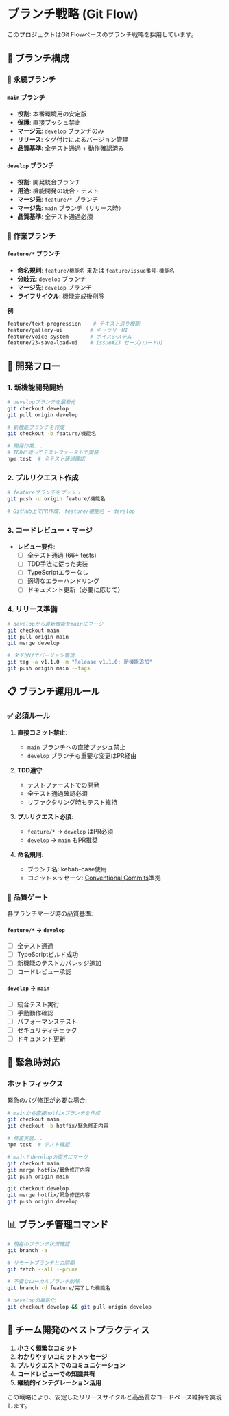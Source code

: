 # ブランチ戦略 (Git Flow)

このプロジェクトはGit Flowベースのブランチ戦略を採用しています。

## 🌿 ブランチ構成

### 📍 永続ブランチ

#### `main` ブランチ
- **役割**: 本番環境用の安定版
- **保護**: 直接プッシュ禁止
- **マージ元**: `develop` ブランチのみ
- **リリース**: タグ付けによるバージョン管理
- **品質基準**: 全テスト通過 + 動作確認済み

#### `develop` ブランチ  
- **役割**: 開発統合ブランチ
- **用途**: 機能開発の統合・テスト
- **マージ元**: `feature/*` ブランチ
- **マージ先**: `main` ブランチ（リリース時）
- **品質基準**: 全テスト通過必須

### 🚀 作業ブランチ

#### `feature/*` ブランチ
- **命名規則**: `feature/機能名` または `feature/issue番号-機能名`
- **分岐元**: `develop` ブランチ
- **マージ先**: `develop` ブランチ
- **ライフサイクル**: 機能完成後削除

**例**:
```bash
feature/text-progression    # テキスト送り機能
feature/gallery-ui         # ギャラリーUI
feature/voice-system       # ボイスシステム
feature/23-save-load-ui    # Issue#23 セーブ/ロードUI
```

## 🔄 開発フロー

### 1. 新機能開発開始

```bash
# developブランチを最新化
git checkout develop
git pull origin develop

# 新機能ブランチを作成
git checkout -b feature/機能名

# 開発作業...
# TDDに従ってテストファーストで実装
npm test  # 全テスト通過確認
```

### 2. プルリクエスト作成

```bash
# featureブランチをプッシュ
git push -u origin feature/機能名

# GitHub上でPR作成: feature/機能名 → develop
```

### 3. コードレビュー・マージ

- **レビュー要件**:
  - [ ] 全テスト通過 (66+ tests)
  - [ ] TDD手法に従った実装
  - [ ] TypeScriptエラーなし
  - [ ] 適切なエラーハンドリング
  - [ ] ドキュメント更新（必要に応じて）

### 4. リリース準備

```bash
# developから最新機能をmainにマージ
git checkout main
git pull origin main
git merge develop

# タグ付けでバージョン管理
git tag -a v1.1.0 -m "Release v1.1.0: 新機能追加"
git push origin main --tags
```

## 📋 ブランチ運用ルール

### ✅ 必須ルール

1. **直接コミット禁止**:
   - `main` ブランチへの直接プッシュ禁止
   - `develop` ブランチも重要な変更はPR経由

2. **TDD遵守**:
   - テストファーストでの開発
   - 全テスト通過確認必須
   - リファクタリング時もテスト維持

3. **プルリクエスト必須**:
   - `feature/*` → `develop` はPR必須
   - `develop` → `main` もPR推奨

4. **命名規則**:
   - ブランチ名: kebab-case使用
   - コミットメッセージ: [Conventional Commits](https://www.conventionalcommits.org/)準拠

### 🎯 品質ゲート

各ブランチマージ時の品質基準:

#### `feature/*` → `develop`
- [ ] 全テスト通過
- [ ] TypeScriptビルド成功
- [ ] 新機能のテストカバレッジ追加
- [ ] コードレビュー承認

#### `develop` → `main`
- [ ] 統合テスト実行
- [ ] 手動動作確認
- [ ] パフォーマンステスト
- [ ] セキュリティチェック
- [ ] ドキュメント更新

## 🚨 緊急時対応

### ホットフィックス
緊急のバグ修正が必要な場合:

```bash
# mainから直接hotfixブランチを作成
git checkout main
git checkout -b hotfix/緊急修正内容

# 修正実装...
npm test  # テスト確認

# mainとdevelopの両方にマージ
git checkout main
git merge hotfix/緊急修正内容
git push origin main

git checkout develop  
git merge hotfix/緊急修正内容
git push origin develop
```

## 📊 ブランチ管理コマンド

```bash
# 現在のブランチ状況確認
git branch -a

# リモートブランチとの同期
git fetch --all --prune

# 不要なローカルブランチ削除
git branch -d feature/完了した機能名

# developの最新化
git checkout develop && git pull origin develop
```

## 🤝 チーム開発のベストプラクティス

1. **小さく頻繁なコミット**
2. **わかりやすいコミットメッセージ**
3. **プルリクエストでのコミュニケーション**
4. **コードレビューでの知識共有**
5. **継続的インテグレーション活用**

この戦略により、安定したリリースサイクルと高品質なコードベース維持を実現します。